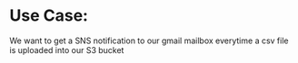 # Use Case:
We want to get a SNS notification to our gmail mailbox everytime a csv file is uploaded into our S3 bucket
